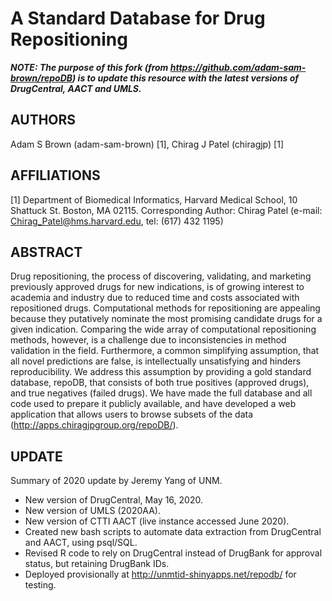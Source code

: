# A Standard Database for Drug Repositioning

___NOTE: The purpose of this fork (from
<https://github.com/adam-sam-brown/repoDB>) is to update this
resource with the latest versions of DrugCentral, AACT and UMLS.___

## AUTHORS
Adam S Brown (adam-sam-brown) [1], Chirag J Patel (chiragjp) [1]

## AFFILIATIONS
[1] Department of Biomedical Informatics, Harvard Medical School, 10 Shattuck St. Boston, MA 02115.
Corresponding Author: Chirag Patel (e-mail: Chirag_Patel@hms.harvard.edu, tel: (617) 432 1195)

## ABSTRACT
Drug repositioning, the process of discovering, validating, and marketing previously approved drugs for new indications, is of growing interest to academia and industry due to reduced time and costs associated with repositioned drugs. Computational methods for repositioning are appealing because they putatively nominate the most promising candidate drugs for a given indication. Comparing the wide array of computational repositioning methods, however, is a challenge due to inconsistencies in method validation in the field. Furthermore, a common simplifying assumption, that all novel predictions are false, is intellectually unsatisfying and hinders reproducibility. We address this assumption by providing a gold standard database, repoDB, that consists of both true positives (approved drugs), and true negatives (failed drugs). We have made the full database and all code used to prepare it publicly available, and have developed a web application that allows users to browse subsets of the data (http://apps.chiragjpgroup.org/repoDB/).

## UPDATE 

Summary of 2020 update by Jeremy Yang of UNM.

* New version of DrugCentral, May 16, 2020.
* New version of UMLS (2020AA).
* New version of CTTI AACT (live instance accessed June 2020).
* Created new bash scripts to automate data extraction from DrugCentral and AACT, using psql/SQL.
* Revised R code to rely on DrugCentral instead of DrugBank for approval status, but retaining DrugBank IDs.
* Deployed provisionally at <http://unmtid-shinyapps.net/repodb/> for testing.
